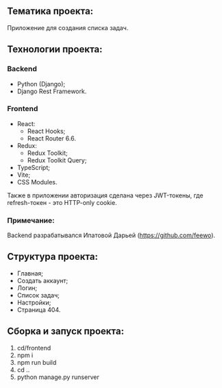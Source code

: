 ## Тематика проекта:
Приложение для создания списка задач.

## Технологии проекта:
### Backend
+ Python (Django);
+ Django Rest Framework.

### Frontend
+ React:
  + React Hooks;
  + React Router 6.6.
+ Redux:
  + Redux Toolkit;
  + Redux Toolkit Query;
+ TypeScript;
+ Vite;
+ CSS Modules.

Также в приложении авторизация сделана через JWT-токены, где refresh-токен - это HTTP-only cookie.

### Примечание:
Backend разрабатывался Ипатовой Дарьей (https://github.com/feewo).

## Структура проекта:
- Главная;
- Создать аккаунт;
- Логин;
- Список задач;
- Настройки;
- Страница 404.


## Сборка и запуск проекта:
1. cd/frontend 
2. npm i
3. npm run build
4. cd ..
5. python manage.py runserver